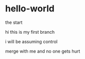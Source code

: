 # hello-world
the start


hi this is my first branch

i will be assuming control

merge with me and no one gets hurt
